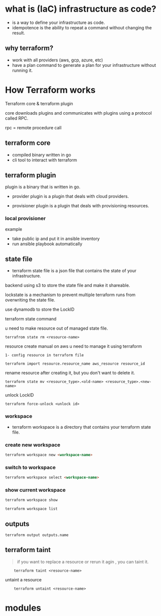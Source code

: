 # what is (IaC) infrastructure as code?
- is a way to define your infrastructure as code.
- idempotence is the ability to repeat a command without changing the result.

## why terraform?
- work with all providers (aws, gcp, azure, etc)
- have a plan command to generate a plan for your infrastructure without running it.

# How Terraform works
Terraform core & terraform plugin

core downloads plugins and communicates with plugins using a protocol called RPC.

rpc = remote procedure call

## terraform core

- compiled binary written in go 
- cli tool to interact with terraform

## terraform plugin
plugin is a binary that is written in go.

- provider plugin is a plugin that deals with cloud providers.

- provisioner plugin is a plugin that deals with provisioning resources.

### local provisioner 
example
- take public ip and put it in ansible inventory
- run ansible playbook automatically


## state file
- terraform state file is a json file that contains the state of your infrastructure.

backend using s3 to store the state file and make it shareable.

lockstate is a mechanism to prevent multiple terraform runs from overwriting the state file.

use dynamodb to store the LockID 


terraform state command

u need to make resource out of managed state file.

```
terrafrom state rm <resource-name>
```



resource create manual on aws 
u need to manage  it using terraform

```
1- config resource in terraform file

terraform import resource.resource_name aws_resource resource_id
```


rename resource after creating it, but you don't want to delete it.

``` 
terraform state mv <resource_type>.<old-name> <resource_type>.<new-name>
```

unlock LockID

```
terraform force-unlock <unlock id>
```


### workspace
- terraform workspace is a directory that contains your terraform state file.

### create new workspace


```md
terraform workspace new <workspace-name>
```

### switch to workspace

```md
terraform workspace select <workspace-name>
```

### show current workspace

```md   
terraform workspace show
```

```
terraform workspace list

```

## outputs

```
terraform output outputs.name
```


## terraform taint

> if you want to replace a resource or rerun it agin , you can taint it. 
    
```
    terraform taint <resource-name>
```

untaint a resource

```
    terraform untaint <resource-name>
```
# modules

